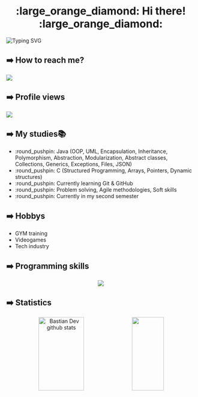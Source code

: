 <h1 align="center"> :large_orange_diamond: Hi there! :large_orange_diamond:</h1>
  
 ![Typing SVG](https://readme-typing-svg.herokuapp.com/?color=0B6623&size=34&center=true&vCenter=true&width=1000&lines=📗+Dev+in+progress+📗;Aspiring+fullstack+developer+🔋🔋;Argentinian🇦🇷)
 </h1> 
 
## :arrow_right: How to reach me?
<a href="(https://www.linkedin.com/in/federico-sol%C3%A1-392b67241/)" target="blank"><img align="center" src="https://img.shields.io/badge/LinkedIn-0077B5?style=for-the-badge&logo=linkedin&logoColor=white" /></a>

<!------------------------------------------------------------------------------------------------------>

## :arrow_right: Profile views
<p align="left"><img align="center" src="https://profile-counter.glitch.me/FedeSola09/count.svg" /></p> 
<!------------------------------------------------------------------------------------------------------>

## :arrow_right: My studies📚
<ul>
  <li>:round_pushpin: Java (OOP, UML, Encapsulation, Inheritance, Polymorphism, Abstraction, Modularization, Abstract classes, Collections, Generics, Exceptions, Files, JSON)</li>
  <li>:round_pushpin: C (Structured Programming, Arrays, Pointers, Dynamic structures)</li>
  <li>:round_pushpin: Currently learning Git & GitHub</li>
  <li>:round_pushpin: Problem solving, Agile methodologies, Soft skills</li>
  <li>:round_pushpin: Currently in my second semester</li>
</ul>
<!------------------------------------------------------------------------------------------------------>

## :arrow_right: Hobbys
<ul>
  <li>GYM training</li>
  <li>Videogames</li>
  <li>Tech industry</li>
</ul>
<!------------------------------------------------------------------------------------------------------>
 
## :arrow_right: Programming skills

<p align="center">
  <a href="https://skillicons.dev">
    <img src="https://skillicons.dev/icons?i=c,java,mysql" />
  </a>
</p>
<!------------------------------------------------------------------------------------------------------>

## :arrow_right: Statistics
<div align="center">  
  <img width="49%" height="195px" src="https://github-readme-stats.vercel.app/api?username=FedeSola09&show_icons=true&count_private=true&hide_border=true&title_color=02D9F7FF&icon_color=02D9F7FF&text_color=c9d1d9&bg_color=0d1117" alt="Bastian Dev github stats" /> 
  
  <img width="41%" height="195px" src="https://github-readme-stats.vercel.app/api/top-langs/?username=FedeSola09&layout=compact&hide_border=true&title_color=02D9F7FF&text_color=02D9F7FF&bg_color=0d1117" />
</div> 
<!------------------------------------------------------------------------------------------------------>
